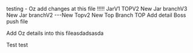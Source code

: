 testing - Oz add changes at this file !!!!! JarV1 TOPV2
New Jar branchV3
New Jar branchV2 ---New Topv2
New Top Branch
TOP Add detail
Boss push file

Add Oz details into this fileasdadsasda










Test test